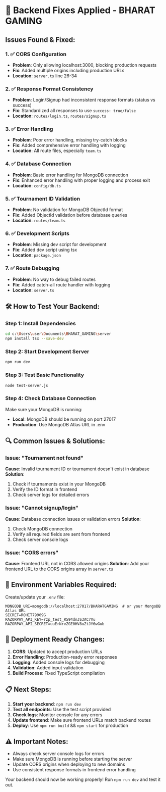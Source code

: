 # 🚀 Backend Fixes Applied - BHARAT GAMING

## Issues Found & Fixed:

### 1. ✅ CORS Configuration
- **Problem**: Only allowing localhost:3000, blocking production requests
- **Fix**: Added multiple origins including production URLs
- **Location**: `server.ts` line 26-34

### 2. ✅ Response Format Consistency
- **Problem**: Login/Signup had inconsistent response formats (status vs success)
- **Fix**: Standardized all responses to use `success: true/false`
- **Location**: `routes/login.ts`, `routes/signup.ts`

### 3. ✅ Error Handling
- **Problem**: Poor error handling, missing try-catch blocks
- **Fix**: Added comprehensive error handling with logging
- **Location**: All route files, especially `team.ts`

### 4. ✅ Database Connection
- **Problem**: Basic error handling for MongoDB connection
- **Fix**: Enhanced error handling with proper logging and process exit
- **Location**: `config/db.ts`

### 5. ✅ Tournament ID Validation
- **Problem**: No validation for MongoDB ObjectId format
- **Fix**: Added ObjectId validation before database queries
- **Location**: `routes/team.ts`

### 6. ✅ Development Scripts
- **Problem**: Missing dev script for development
- **Fix**: Added dev script using tsx
- **Location**: `package.json`

### 7. ✅ Route Debugging
- **Problem**: No way to debug failed routes
- **Fix**: Added catch-all route handler with logging
- **Location**: `server.ts`

## 🛠️ How to Test Your Backend:

### Step 1: Install Dependencies
```bash
cd c:\Users\user\Documents\BHARAT_GAMING\server
npm install tsx --save-dev
```

### Step 2: Start Development Server
```bash
npm run dev
```

### Step 3: Test Basic Functionality
```bash
node test-server.js
```

### Step 4: Check Database Connection
Make sure your MongoDB is running:
- **Local**: MongoDB should be running on port 27017
- **Production**: Use MongoDB Atlas URL in .env

## 🔍 Common Issues & Solutions:

### Issue: "Tournament not found"
**Cause**: Invalid tournament ID or tournament doesn't exist in database
**Solution**: 
1. Check if tournaments exist in your MongoDB
2. Verify the ID format in frontend
3. Check server logs for detailed errors

### Issue: "Cannot signup/login"
**Cause**: Database connection issues or validation errors
**Solution**:
1. Check MongoDB connection
2. Verify all required fields are sent from frontend
3. Check server console logs

### Issue: "CORS errors"
**Cause**: Frontend URL not in CORS allowed origins
**Solution**: Add your frontend URL to the CORS origins array in `server.ts`

## 📝 Environment Variables Required:

Create/update your `.env` file:
```env
MONGODB_URI=mongodb://localhost:27017/BHARATGAMING  # or your MongoDB Atlas URL
SECRET=ROHIT79909G
RAZORPAY_API_KEY=rzp_test_R594dnJS3AC7Vu
RAZORPAY_API_SECRET=uuErNrvZGE0HV8uZtJY6wGub
```

## 🚀 Deployment Ready Changes:

1. **CORS**: Updated to accept production URLs
2. **Error Handling**: Production-ready error responses
3. **Logging**: Added console logs for debugging
4. **Validation**: Added input validation
5. **Build Process**: Fixed TypeScript compilation

## 📋 Next Steps:

1. **Start your backend**: `npm run dev`
2. **Test all endpoints**: Use the test script provided
3. **Check logs**: Monitor console for any errors
4. **Update frontend**: Make sure frontend URLs match backend routes
5. **Deploy**: Use `npm run build` && `npm start` for production

## ⚠️ Important Notes:

- Always check server console logs for errors
- Make sure MongoDB is running before starting the server
- Update CORS origins when deploying to new domains
- Use consistent response formats in frontend error handling

Your backend should now be working properly! Run `npm run dev` and test it out.